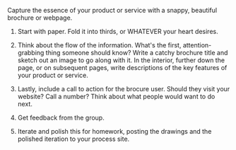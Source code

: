 Capture the essence of your product or service with a snappy, beautiful brochure or webpage.


1. Start with paper. Fold it into thirds, or WHATEVER your heart desires.


2. Think about the flow of the information. What's the first, attention-grabbing thing someone should know? Write a catchy brochure title and sketch out an image to go along with it. In the interior, further down the page, or on subsequent pages, write descriptions of the key features of your product or service.


3. Lastly, include a call to action for the brocure user. Should they visit your website? Call a number? Think about what people would want to do next.


4. Get feedback from the group.

5. Iterate and polish this for homework, posting the drawings and the polished iteration to your process site.